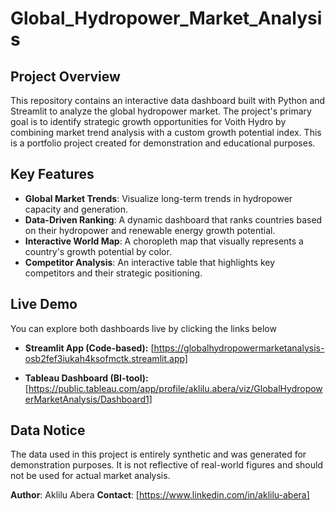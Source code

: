 # Global_Hydropower_Market_Analysis

## **Project Overview**

This repository contains an interactive data dashboard built with Python and Streamlit to analyze the global hydropower market. The project's primary goal is to identify strategic growth opportunities for Voith Hydro by combining market trend analysis with a custom growth potential index. This is a portfolio project created for demonstration and educational purposes.

## **Key Features**

* **Global Market Trends**: Visualize long-term trends in hydropower capacity and generation.
* **Data-Driven Ranking**: A dynamic dashboard that ranks countries based on their hydropower and renewable energy growth potential.
* **Interactive World Map**: A choropleth map that visually represents a country's growth potential by color.
* **Competitor Analysis**: An interactive table that highlights key competitors and their strategic positioning.

## **Live Demo**
You can explore both dashboards live by clicking the links below

- **Streamlit App (Code-based):** [https://globalhydropowermarketanalysis-osb2fef3iukah4ksofmctk.streamlit.app]

- **Tableau Dashboard (BI-tool):** [https://public.tableau.com/app/profile/aklilu.abera/viz/GlobalHydropowerMarketAnalysis/Dashboard1]

## **Data Notice**
The data used in this project is entirely synthetic and was generated for demonstration purposes. It is not reflective of real-world figures and should not be used for actual market analysis.

**Author**: Aklilu Abera
**Contact**: [https://www.linkedin.com/in/aklilu-abera]
